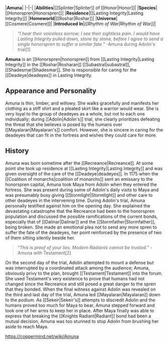 |**Amuna**|
|-|-|
|**Abilities**|[[Splinter\|Splinter]] of [[Honor\|Honor]]|
|**Species**|[[Honorspren\|Honorspren]]|
|**Residence**|[[Lasting Integrity\|Lasting Integrity]]|
|**Homeworld**|[[Roshar\|Roshar]]|
|**Universe**|[[Cosmere\|Cosmere]]|
|**Introduced In**|*[[Rhythm of War\|Rhythm of War]]*|

>“*I hear their voiceless sorrow; I see their sightless pain. I would have Lasting Integrity pulled down, stone by stone, before I agree to send a single honorspren to suffer a similar fate.*”
\-Amuna during Adolin's trial[1]


**Amuna** is an [[Honorspren\|honorspren]] from [[Lasting Integrity\|Lasting Integrity]] in the [[Roshar\|Rosharan]] [[Subastral\|subastral]], [[Shadesmar\|Shadesmar]]. She is responsible for caring for the [[Deadeye\|deadeyes]] in Lasting Integrity.

## Appearance and Personality
Amuna is thin, limber, and willowy. She walks gracefully and manifests her clothing as a stiff shirt and a pleated skirt like a warrior would wear.
She is very loyal to the group of deadeyes as a whole, but not to each one individually; during [[Adolin\|Adolin's]] trial, she clearly prioritizes defeating the threat that she believes is posed by the humans over [[Mayalaran\|Mayalaran's]] comfort. However, she is sincere in caring for the deadeyes that can fit in the fortress and wishes they could care for more.

## History
Amuna was born sometime after the [[Recreance\|Recreance]]. At some point she took up residence at [[Lasting Integrity\|Lasting Integrity]] and was given oversight of the care of the [[Deadeye\|deadeyes]]. In 1175 when the [[Coalition of monarchs\|coalition of monarchs]] sent an emissary to the honorspren capital, Amuna took Maya from Adolin when they entered the fortress. She was present during some of Adolin's daily visits to Maya and was presumably busy giving [[Stormlight\|Stormlight]] and other care to other deadeyes in the intervening time.
During Adolin's trial, Amuna personally testified against him on the opening day. She explained the devastating catastrophe that the Recreance had been to the honorspren population and discussed the possible ramifications of the current bonds, especially that of [[Dalinar\|Dalinar]] and the [[Stormfather\|Stormfather]], being broken. She made an emotional plea not to send any more spren to suffer the fate of the deadeyes, her point reinforced by the presence of two of them sitting silently beside her.

>“*This is proof of your lies. Modern Radiants cannot be trusted.*”
\-Amuna with Testament[2]

On the second day of the trial, Adolin attempted to mount a defense but was interrupted by a coordinated attack among the audience; Amuna, obviously privy to the plan, brought [[Testament\|Testament]] into the forum. She used Testament's very existence to prove that humans had not changed since the Recreance and still posed a great danger to the spren that they bonded. When the final witness against Adolin was revealed on the third and last day of the trial, Amuna led [[Mayalaran\|Mayalaran]] down to the podium. As [[Sekeir\|Sekeir's]] attempts to discredit Adolin and the humans proved too much for Maya to bear, Amuna stepped forward and took one of her arms to keep her in place. After Maya finally was able to express that breaking the [[Knights Radiant\|Radiant]] bond had been a mutual decision, Amuna was too stunned to stop Adolin from brushing her aside to reach Maya.



https://coppermind.net/wiki/Amuna
